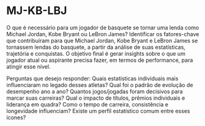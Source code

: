 # MJ-KB-LBJ
O que é necessário para um jogador de basquete se tornar uma lenda como Michael Jordan, Kobe Bryant ou LeBron James?
Identificar os fatores-chave que contribuíram para que Michael Jordan, Kobe Bryant e LeBron James se tornassem lendas do basquete, a partir da análise de suas estatísticas, trajetória e conquistas. O objetivo final é gerar insights sobre o que um jogador atual ou aspirante precisa fazer, em termos de performance, para atingir esse nível.

Perguntas que desejo responder:
Quais estatísticas individuais mais influenciaram no legado desses atletas?
Qual foi o padrão de evolução de desempenho ano a ano?
Quantos jogos/jogadas foram decisivos para marcar suas carreiras?
Qual o impacto de títulos, prêmios individuais e liderança em quadra?
Como o tempo de carreira, consistência e longevidade influenciam?
Existe um perfil estatístico comum entre esses ícones?

